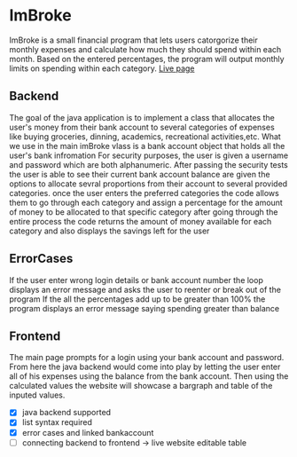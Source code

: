 # ImBroke 
ImBroke is a small financial program that lets users catorgorize their monthly expenses and calculate how much they should spend within each month. Based on the entered percentages, the program will output monthly limits on spending within each category. 
[Live page](https://jackwilliams2480.github.io/ImBroke/index.html)
## Backend
The goal of the java application is to implement a class that allocates the user's money from their bank account to several categories of expenses like buying groceries, dinning, academics, recreational activities,etc.
What we use in the main imBroke vlass is a bank account object that holds all the user's bank infromation
For security purposes, the user is given a username and password which are both alphanumeric.
After passing the security tests the user is able to see their current bank account balance are given the options to allocate sevral proportions from their account to several provided categories.
once the user enters the preferred categories the code allows them to go through each category and assign a percentage for the amount of money to be allocated to that specific category
after going through the entire process the code returns the amount of money available for each category and also displays the savings left for the user

## ErrorCases
If the user enter wrong login details or bank account number the loop displays an error message and asks the user to reenter or break out of the program
If the all the percentages add up to be greater than 100% the program displays an error message saying spending greater than balance

## Frontend
The main page prompts for a login using your bank account and password. From here the java backend would come into play by letting the user enter all of his expenses using the balance from the bank account. Then using the calculated values the website will showcase a bargraph and table of the inputed values. 

- [x] java backend supported
- [x] list syntax required
- [x] error cases and linked bankaccount
- [ ] connecting backend to frontend -> live website editable table

